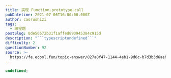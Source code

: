 ```yaml
---
title: 实现 Function.prototype.call
pubDatetime: 2021-07-06T16:00:00.000Z
author: caorushizi
tags:
  - 编程题
postSlug: 8de56572b31f1affed893945384c915d
description: "```typescriptundefined```"
difficulty: 2
questionNumber: 92
source: >-
  https://fe.ecool.fun/topic-answer/827a8f47-1144-4ab1-9d6c-b7d3b3d6aebf?orderBy=updateTime&order=desc&tagId=26
---
```


```typescript
undefined;
```
